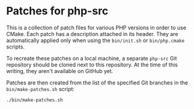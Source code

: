# Patches for php-src

This is a collection of patch files for various PHP versions in order to use
CMake. Each patch has a description attached in its header. They are
automatically applied only when using the `bin/init.sh` or `bin/php.cmake`
scripts.

To recreate these patches on a local machine, a separate `php-src` Git
repository should be cloned next to this repository. At the time of this
writing, they aren't available on GitHub yet.

Patches are then created from the list of the specified Git branches in the
`bin/make-patches.sh` script:

```sh
./bin/make-patches.sh
```
